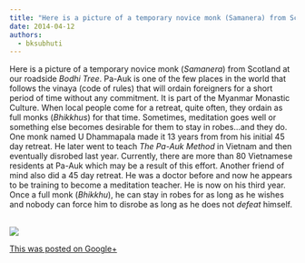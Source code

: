 ```yaml
---
title: "Here is a picture of a temporary novice monk (Samanera) from Scotland at our roadside Bodhi Tree. Pa..."
date: 2014-04-12
authors: 
  - bksubhuti
---
```


Here is a picture of a temporary novice monk (_Samanera_) from Scotland at our roadside _Bodhi Tree_. Pa-Auk is one of the few places in the world that follows the vinaya (code of rules) that will ordain foreigners for a short period of time without any commitment. It is part of the Myanmar Monastic Culture. When local people come for a retreat, quite often, they ordain as full monks (_Bhikkhus_) for that time. Sometimes, meditation goes well or something else becomes desirable for them to stay in robes...and they do. One monk named U Dhammapala made it 13 years from from his initial 45 day retreat. He later went to teach _The Pa-Auk Method_ in Vietnam and then eventually disrobed last year. Currently, there are more than 80 Vietnamese residents at Pa-Auk which may be a result of this effort. Another friend of mind also did a 45 day retreat. He was a doctor before and now he appears to be training to become a meditation teacher. He is now on his third year. Once a full monk (_Bhikkhu_), he can stay in robes for as long as he wishes and nobody can force him to disrobe as long as he does not _defeat_ himself.  
﻿

![](https://lh5.googleusercontent.com/-TvA2EYqKR70/U0iGh5UVpUI/AAAAAAAAInY/gHWHGWmzEZI/w506-h750/14%2B-%2B1)

[This was posted on Google+](https://plus.google.com/+BhikkhuSubhuti/posts/ZG7ViV4qLvh)